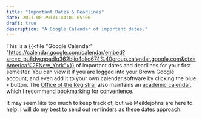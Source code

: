 ```yaml
---
title: "Important Dates & Deadlines"
date: 2021-08-29T11:44:01-05:00
draft: true
description: "A Google Calendar of important dates."
---
```


This is a {{<file "Google Calendar" "https://calendar.google.com/calendar/embed?src=c_pu8dvsppadlq362biio4oko674%40group.calendar.google.com&ctz=America%2FNew_York">}} of important dates and deadlines for your first semester. You can view it if you are logged into your Brown Google account, and even add it to your own calendar software by clicking the blue `+` button. The [Office of the Registrar](https://www.brown.edu/about/administration/registrar/) also maintains an [academic calendar](https://www.brown.edu/about/administration/registrar/academic-calendar), which I recommend bookmarking for convenience.

It may seem like too much to keep track of, but we Meiklejohns are here to help. I will do my best to send out reminders as these dates approach.